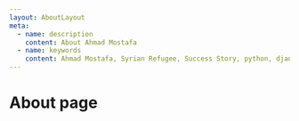 ```yaml
---
layout: AboutLayout
meta:
  - name: description
    content: About Ahmad Mostafa
  - name: keywords
    content: Ahmad Mostafa, Syrian Refugee, Success Story, python, django, vue.js, RBK, Jordan, software engineer, Javascript, Ahmad Mostafa blog
---
```


# About page
